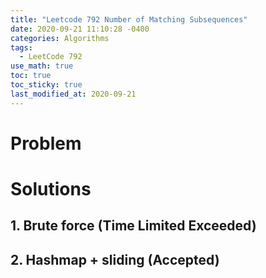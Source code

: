 ```yaml
---
title: "Leetcode 792 Number of Matching Subsequences"
date: 2020-09-21 11:10:28 -0400
categories: Algorithms
tags:
  - LeetCode 792
use_math: true
toc: true
toc_sticky: true
last_modified_at: 2020-09-21
---
```


# Problem 

# Solutions 

## 1. Brute force (Time Limited Exceeded)


<script src="https://gist.github.com/gimoonnam/cab497c46f00d08b85e11e6cca6fcccd.js"></script>



## 2. Hashmap + sliding (Accepted)

<script src="https://gist.github.com/gimoonnam/e4ac3caaace9f5915fb3aca4199fd721.js"></script>
